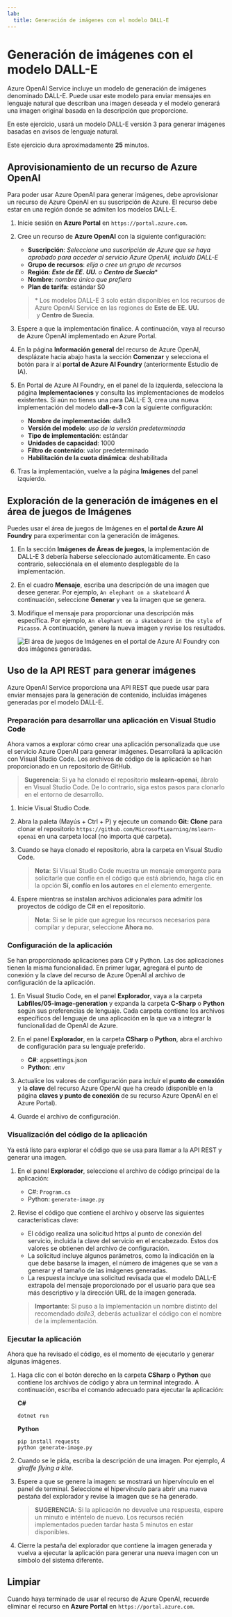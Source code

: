 ```yaml
---
lab:
  title: Generación de imágenes con el modelo DALL-E
---
```


# Generación de imágenes con el modelo DALL-E

Azure OpenAI Service incluye un modelo de generación de imágenes denominado DALL-E. Puede usar este modelo para enviar mensajes en lenguaje natural que describan una imagen deseada y el modelo generará una imagen original basada en la descripción que proporcione.

En este ejercicio, usará un modelo DALL-E versión 3 para generar imágenes basadas en avisos de lenguaje natural.

Este ejercicio dura aproximadamente **25** minutos.

## Aprovisionamiento de un recurso de Azure OpenAI

Para poder usar Azure OpenAI para generar imágenes, debe aprovisionar un recurso de Azure OpenAI en su suscripción de Azure. El recurso debe estar en una región donde se admiten los modelos DALL-E.

1. Inicie sesión en **Azure Portal** en `https://portal.azure.com`.
1. Cree un recurso de **Azure OpenAI** con la siguiente configuración:
    - **Suscripción**: *Seleccione una suscripción de Azure que se haya aprobado para acceder al servicio Azure OpenAI, incluido DALL-E*
    - **Grupo de recursos**: *elija o cree un grupo de recursos*
    - **Región**: ***Este de EE. UU.** o **Centro de Suecia***\*
    - **Nombre**: *nombre único que prefiera*
    - **Plan de tarifa**: estándar S0

    > \* Los modelos DALL-E 3 solo están disponibles en los recursos de Azure OpenAI Service en las regiones de **Este de EE. UU.**  y **Centro de Suecia**.

1. Espere a que la implementación finalice. A continuación, vaya al recurso de Azure OpenAI implementado en Azure Portal.
1. En la página **Información general** del recurso de Azure OpenAI, desplázate hacia abajo hasta la sección **Comenzar** y selecciona el botón para ir al **portal de Azure AI Foundry** (anteriormente Estudio de IA).
1. En Portal de Azure AI Foundry, en el panel de la izquierda, selecciona la página **Implementaciones** y consulta las implementaciones de modelos existentes. Si aún no tienes una para DALL-E 3, crea una nueva implementación del modelo **dall-e-3** con la siguiente configuración:
    - **Nombre de implementación**: dalle3
    - **Versión del modelo**: *uso de la versión predeterminada*
    - **Tipo de implementación**: estándar
    - **Unidades de capacidad**: 1000
    - **Filtro de contenido**: valor predeterminado
    - **Habilitación de la cuota dinámica**: deshabilitada
1. Tras la implementación, vuelve a la página **Imágenes** del panel izquierdo.

## Exploración de la generación de imágenes en el área de juegos de Imágenes

Puedes usar el área de juegos de Imágenes en el **portal de Azure AI Foundry** para experimentar con la generación de imágenes.

1. En la sección **Imágenes de Áreas de juegos**, la implementación de DALL-E 3 debería haberse seleccionado automáticamente. En caso contrario, selecciónala en el elemento desplegable de la implementación.
1. En el cuadro **Mensaje**, escriba una descripción de una imagen que desee generar. Por ejemplo, `An elephant on a skateboard` A continuación, seleccione **Generar** y vea la imagen que se genera.

1. Modifique el mensaje para proporcionar una descripción más específica. Por ejemplo, `An elephant on a skateboard in the style of Picasso`. A continuación, genere la nueva imagen y revise los resultados.

    ![El área de juegos de Imágenes en el portal de Azure AI Foundry con dos imágenes generadas.](../media/images-playground-new-style.png)

## Uso de la API REST para generar imágenes

Azure OpenAI Service proporciona una API REST que puede usar para enviar mensajes para la generación de contenido, incluidas imágenes generadas por el modelo DALL-E.

### Preparación para desarrollar una aplicación en Visual Studio Code

Ahora vamos a explorar cómo crear una aplicación personalizada que use el servicio Azure OpenAI para generar imágenes. Desarrollará la aplicación con Visual Studio Code. Los archivos de código de la aplicación se han proporcionado en un repositorio de GitHub.

> **Sugerencia**: Si ya ha clonado el repositorio **mslearn-openai**, ábralo en Visual Studio Code. De lo contrario, siga estos pasos para clonarlo en el entorno de desarrollo.

1. Inicie Visual Studio Code.
2. Abra la paleta (Mayús + Ctrl + P) y ejecute un comando **Git: Clone** para clonar el repositorio `https://github.com/MicrosoftLearning/mslearn-openai` en una carpeta local (no importa qué carpeta).
3. Cuando se haya clonado el repositorio, abra la carpeta en Visual Studio Code.

    > **Nota**: Si Visual Studio Code muestra un mensaje emergente para solicitarle que confíe en el código que está abriendo, haga clic en la opción **Sí, confío en los autores** en el elemento emergente.

4. Espere mientras se instalan archivos adicionales para admitir los proyectos de código de C# en el repositorio.

    > **Nota**: Si se le pide que agregue los recursos necesarios para compilar y depurar, seleccione **Ahora no**.

### Configuración de la aplicación

Se han proporcionado aplicaciones para C# y Python. Las dos aplicaciones tienen la misma funcionalidad. En primer lugar, agregará el punto de conexión y la clave del recurso de Azure OpenAI al archivo de configuración de la aplicación.

1. En Visual Studio Code, en el panel **Explorador**, vaya a la carpeta **Labfiles/05-image-generation** y expanda la carpeta **C-Sharp** o **Python** según sus preferencias de lenguaje. Cada carpeta contiene los archivos específicos del lenguaje de una aplicación en la que va a integrar la funcionalidad de OpenAI de Azure.
2. En el panel **Explorador**, en la carpeta **CSharp** o **Python**, abra el archivo de configuración para su lenguaje preferido.

    - **C#**: appsettings.json
    - **Python**: .env
    
3. Actualice los valores de configuración para incluir el **punto de conexión** y la **clave** del recurso Azure OpenAI que ha creado (disponible en la página **claves y punto de conexión** de su recurso Azure OpenAI en el Azure Portal).
4. Guarde el archivo de configuración.

### Visualización del código de la aplicación

Ya está listo para explorar el código que se usa para llamar a la API REST y generar una imagen.

1. En el panel **Explorador**, seleccione el archivo de código principal de la aplicación:

    - C#: `Program.cs`
    - Python: `generate-image.py`

2. Revise el código que contiene el archivo y observe las siguientes características clave:
    - El código realiza una solicitud https al punto de conexión del servicio, incluida la clave del servicio en el encabezado. Estos dos valores se obtienen del archivo de configuración.
    - La solicitud incluye algunos parámetros, como la indicación en la que debe basarse la imagen, el número de imágenes que se van a generar y el tamaño de las imágenes generadas.
    - La respuesta incluye una solicitud revisada que el modelo DALL-E extrapola del mensaje proporcionado por el usuario para que sea más descriptivo y la dirección URL de la imagen generada.
    
    > **Importante**: Si puso a la implementación un nombre distinto del recomendado *dalle3*, deberás actualizar el código con el nombre de la implementación.

### Ejecutar la aplicación

Ahora que ha revisado el código, es el momento de ejecutarlo y generar algunas imágenes.

1. Haga clic con el botón derecho en la carpeta **CSharp** o **Python** que contiene los archivos de código y abra un terminal integrado. A continuación, escriba el comando adecuado para ejecutar la aplicación:

   **C#**
   ```
   dotnet run
   ```
   
   **Python**
   ```
   pip install requests
   python generate-image.py
   ```

3. Cuando se le pida, escriba la descripción de una imagen. Por ejemplo, *A giraffe flying a kite*.

4. Espere a que se genere la imagen: se mostrará un hipervínculo en el panel de terminal. Seleccione el hipervínculo para abrir una nueva pestaña del explorador y revise la imagen que se ha generado.

   > **SUGERENCIA**: Si la aplicación no devuelve una respuesta, espere un minuto e inténtelo de nuevo. Los recursos recién implementados pueden tardar hasta 5 minutos en estar disponibles.

5. Cierre la pestaña del explorador que contiene la imagen generada y vuelva a ejecutar la aplicación para generar una nueva imagen con un símbolo del sistema diferente.

## Limpiar

Cuando haya terminado de usar el recurso de Azure OpenAI, recuerde eliminar el recurso en **Azure Portal** en `https://portal.azure.com`.
